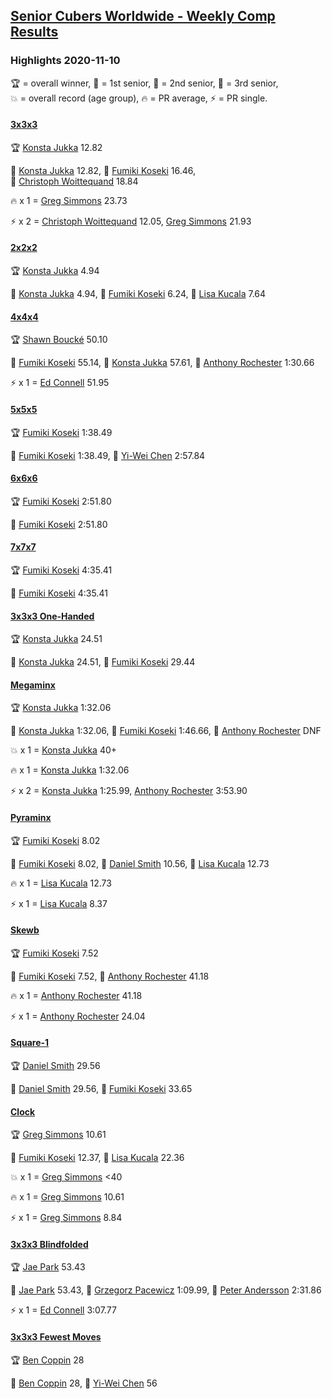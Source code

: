 <style>table {white-space: nowrap;}</style>

## [Senior Cubers Worldwide - Weekly Comp Results](/scw-comp/results/)
### Highlights 2020-11-10

<span style="white-space: nowrap;">🏆 = overall winner</span>, <span style="white-space: nowrap;">🥇 = 1st senior</span>, <span style="white-space: nowrap;">🥈 = 2nd senior</span>, <span style="white-space: nowrap;">🥉 = 3rd senior</span>, <span style="white-space: nowrap;">💥 = overall record (age group)</span>, <span style="white-space: nowrap;">🔥 = PR average</span>, <span style="white-space: nowrap;">⚡ = PR single</span>.

#### [3x3x3](333.md)

<span style="white-space: nowrap;">🏆 [Konsta Jukka](../../persons/konsta_jukka/333.md) 12.82</span>

<span style="white-space: nowrap;">🥇 [Konsta Jukka](../../persons/konsta_jukka/333.md) 12.82</span>, <span style="white-space: nowrap;">🥈 [Fumiki Koseki](../../persons/fumiki_koseki/333.md) 16.46</span>, <span style="white-space: nowrap;">🥉 [Christoph Woittequand](../../persons/christoph_woittequand/333.md) 18.84</span>

🔥 x 1 = <span style="white-space: nowrap;">[Greg Simmons](../../persons/greg_simmons/333.md) 23.73</span>

⚡ x 2 = <span style="white-space: nowrap;">[Christoph Woittequand](../../persons/christoph_woittequand/333.md) 12.05</span>, <span style="white-space: nowrap;">[Greg Simmons](../../persons/greg_simmons/333.md) 21.93</span>

#### [2x2x2](222.md)

<span style="white-space: nowrap;">🏆 [Konsta Jukka](../../persons/konsta_jukka/222.md) 4.94</span>

<span style="white-space: nowrap;">🥇 [Konsta Jukka](../../persons/konsta_jukka/222.md) 4.94</span>, <span style="white-space: nowrap;">🥈 [Fumiki Koseki](../../persons/fumiki_koseki/222.md) 6.24</span>, <span style="white-space: nowrap;">🥉 [Lisa Kucala](../../persons/lisa_kucala/222.md) 7.64</span>

#### [4x4x4](444.md)

<span style="white-space: nowrap;">🏆 [Shawn Boucké](../../persons/shawn_boucke/444.md) 50.10</span>

<span style="white-space: nowrap;">🥇 [Fumiki Koseki](../../persons/fumiki_koseki/444.md) 55.14</span>, <span style="white-space: nowrap;">🥈 [Konsta Jukka](../../persons/konsta_jukka/444.md) 57.61</span>, <span style="white-space: nowrap;">🥉 [Anthony Rochester](../../persons/anthony_rochester/444.md) 1:30.66</span>

⚡ x 1 = <span style="white-space: nowrap;">[Ed Connell](../../persons/ed_connell/444.md) 51.95</span>

#### [5x5x5](555.md)

<span style="white-space: nowrap;">🏆 [Fumiki Koseki](../../persons/fumiki_koseki/555.md) 1:38.49</span>

<span style="white-space: nowrap;">🥇 [Fumiki Koseki](../../persons/fumiki_koseki/555.md) 1:38.49</span>, <span style="white-space: nowrap;">🥈 [Yi-Wei Chen](../../persons/yi_wei_chen/555.md) 2:57.84</span>

#### [6x6x6](666.md)

<span style="white-space: nowrap;">🏆 [Fumiki Koseki](../../persons/fumiki_koseki/666.md) 2:51.80</span>

<span style="white-space: nowrap;">🥇 [Fumiki Koseki](../../persons/fumiki_koseki/666.md) 2:51.80</span>

#### [7x7x7](777.md)

<span style="white-space: nowrap;">🏆 [Fumiki Koseki](../../persons/fumiki_koseki/777.md) 4:35.41</span>

<span style="white-space: nowrap;">🥇 [Fumiki Koseki](../../persons/fumiki_koseki/777.md) 4:35.41</span>

#### [3x3x3 One-Handed](333oh.md)

<span style="white-space: nowrap;">🏆 [Konsta Jukka](../../persons/konsta_jukka/333oh.md) 24.51</span>

<span style="white-space: nowrap;">🥇 [Konsta Jukka](../../persons/konsta_jukka/333oh.md) 24.51</span>, <span style="white-space: nowrap;">🥈 [Fumiki Koseki](../../persons/fumiki_koseki/333oh.md) 29.44</span>

#### [Megaminx](minx.md)

<span style="white-space: nowrap;">🏆 [Konsta Jukka](../../persons/konsta_jukka/minx.md) 1:32.06</span>

<span style="white-space: nowrap;">🥇 [Konsta Jukka](../../persons/konsta_jukka/minx.md) 1:32.06</span>, <span style="white-space: nowrap;">🥈 [Fumiki Koseki](../../persons/fumiki_koseki/minx.md) 1:46.66</span>, <span style="white-space: nowrap;">🥉 [Anthony Rochester](../../persons/anthony_rochester/minx.md) DNF</span>

💥 x 1 = <span style="white-space: nowrap;">[Konsta Jukka](../../persons/konsta_jukka/minx.md) 40+</span>

🔥 x 1 = <span style="white-space: nowrap;">[Konsta Jukka](../../persons/konsta_jukka/minx.md) 1:32.06</span>

⚡ x 2 = <span style="white-space: nowrap;">[Konsta Jukka](../../persons/konsta_jukka/minx.md) 1:25.99</span>, <span style="white-space: nowrap;">[Anthony Rochester](../../persons/anthony_rochester/minx.md) 3:53.90</span>

#### [Pyraminx](pyram.md)

<span style="white-space: nowrap;">🏆 [Fumiki Koseki](../../persons/fumiki_koseki/pyram.md) 8.02</span>

<span style="white-space: nowrap;">🥇 [Fumiki Koseki](../../persons/fumiki_koseki/pyram.md) 8.02</span>, <span style="white-space: nowrap;">🥈 [Daniel Smith](../../persons/daniel_smith/pyram.md) 10.56</span>, <span style="white-space: nowrap;">🥉 [Lisa Kucala](../../persons/lisa_kucala/pyram.md) 12.73</span>

🔥 x 1 = <span style="white-space: nowrap;">[Lisa Kucala](../../persons/lisa_kucala/pyram.md) 12.73</span>

⚡ x 1 = <span style="white-space: nowrap;">[Lisa Kucala](../../persons/lisa_kucala/pyram.md) 8.37</span>

#### [Skewb](skewb.md)

<span style="white-space: nowrap;">🏆 [Fumiki Koseki](../../persons/fumiki_koseki/skewb.md) 7.52</span>

<span style="white-space: nowrap;">🥇 [Fumiki Koseki](../../persons/fumiki_koseki/skewb.md) 7.52</span>, <span style="white-space: nowrap;">🥈 [Anthony Rochester](../../persons/anthony_rochester/skewb.md) 41.18</span>

🔥 x 1 = <span style="white-space: nowrap;">[Anthony Rochester](../../persons/anthony_rochester/skewb.md) 41.18</span>

⚡ x 1 = <span style="white-space: nowrap;">[Anthony Rochester](../../persons/anthony_rochester/skewb.md) 24.04</span>

#### [Square-1](sq1.md)

<span style="white-space: nowrap;">🏆 [Daniel Smith](../../persons/daniel_smith/sq1.md) 29.56</span>

<span style="white-space: nowrap;">🥇 [Daniel Smith](../../persons/daniel_smith/sq1.md) 29.56</span>, <span style="white-space: nowrap;">🥈 [Fumiki Koseki](../../persons/fumiki_koseki/sq1.md) 33.65</span>

#### [Clock](clock.md)

<span style="white-space: nowrap;">🏆 [Greg Simmons](../../persons/greg_simmons/clock.md) 10.61</span>

<span style="white-space: nowrap;">🥇 [Fumiki Koseki](../../persons/fumiki_koseki/clock.md) 12.37</span>, <span style="white-space: nowrap;">🥈 [Lisa Kucala](../../persons/lisa_kucala/clock.md) 22.36</span>

💥 x 1 = <span style="white-space: nowrap;">[Greg Simmons](../../persons/greg_simmons/clock.md) <40</span>

🔥 x 1 = <span style="white-space: nowrap;">[Greg Simmons](../../persons/greg_simmons/clock.md) 10.61</span>

⚡ x 1 = <span style="white-space: nowrap;">[Greg Simmons](../../persons/greg_simmons/clock.md) 8.84</span>

#### [3x3x3 Blindfolded](333bf.md)

<span style="white-space: nowrap;">🏆 [Jae Park](../../persons/jae_park/333bf.md) 53.43</span>

<span style="white-space: nowrap;">🥇 [Jae Park](../../persons/jae_park/333bf.md) 53.43</span>, <span style="white-space: nowrap;">🥈 [Grzegorz Pacewicz](../../persons/grzegorz_pacewicz/333bf.md) 1:09.99</span>, <span style="white-space: nowrap;">🥉 [Peter Andersson](../../persons/peter_andersson/333bf.md) 2:31.86</span>

⚡ x 1 = <span style="white-space: nowrap;">[Ed Connell](../../persons/ed_connell/333bf.md) 3:07.77</span>

#### [3x3x3 Fewest Moves](333fm.md)

<span style="white-space: nowrap;">🏆 [Ben Coppin](../../persons/ben_coppin/333fm.md) 28</span>

<span style="white-space: nowrap;">🥇 [Ben Coppin](../../persons/ben_coppin/333fm.md) 28</span>, <span style="white-space: nowrap;">🥈 [Yi-Wei Chen](../../persons/yi_wei_chen/333fm.md) 56</span>


<!-- Global site tag (gtag.js) - Google Analytics -->
<script async src="https://www.googletagmanager.com/gtag/js?id=UA-86348435-3"></script>
<script>window.dataLayer = window.dataLayer || []; function gtag() {dataLayer.push(arguments);} gtag('js', new Date()); gtag('config', 'UA-86348435-3');</script>
